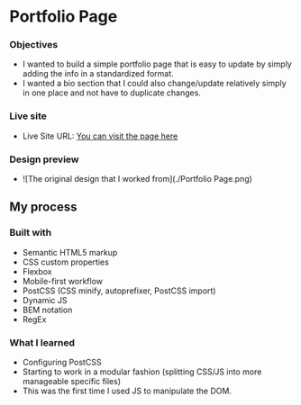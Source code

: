 # Portfolio Page

### Objectives
- I wanted to build a simple portfolio page that is easy to update by simply adding the info in a standardized format.
- I wanted a bio section that I could also change/update relatively simply in one place and not have to duplicate changes.  


### Live site

- Live Site URL: [You can visit the page here](https://www.flyingtens.com/Portfolio/)

### Design preview

- ![The original design that I worked from](./Portfolio Page.png)

## My process

### Built with

- Semantic HTML5 markup
- CSS custom properties
- Flexbox
- Mobile-first workflow
- PostCSS (CSS minify, autoprefixer, PostCSS import)
- Dynamic JS  
- BEM notation
- RegEx


### What I learned

- Configuring PostCSS
- Starting to work in a modular fashion (splitting CSS/JS into more manageable specific files)
- This was the first time I used JS to manipulate the DOM.
